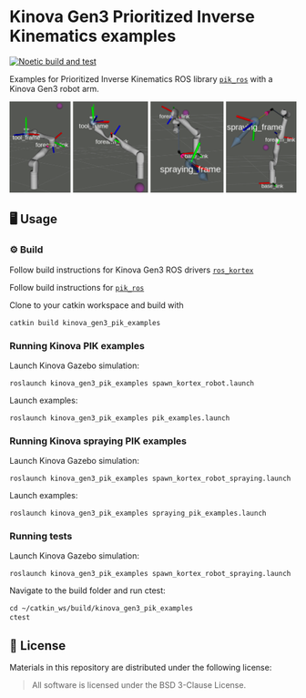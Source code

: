 # Kinova Gen3 Prioritized Inverse Kinematics examples

[![Noetic build and test](https://github.com/ivatavuk/kinova_gen3_pik_examples/actions/workflows/noetic.yml/badge.svg)](https://ivatavuk/kinova_gen3_pik_examples/actions/workflows/noetic.yml)

Examples for Prioritized Inverse Kinematics ROS library [`pik_ros`](https://github.com/ivatavuk/pik_ros) with a Kinova Gen3 robot arm.

<img src="docs/kinova_pik_examples.png" width="830">

## 🖥️ Usage

### ⚙️ Build
Follow build instructions for Kinova Gen3 ROS drivers [`ros_kortex`](https://github.com/Kinovarobotics/ros_kortex)

Follow build instructions for [`pik_ros`](https://github.com/ivatavuk/pik_ros)

Clone to your catkin workspace and build with 

    catkin build kinova_gen3_pik_examples

### Running Kinova PIK examples

Launch Kinova Gazebo simulation:

    roslaunch kinova_gen3_pik_examples spawn_kortex_robot.launch

Launch examples: 

    roslaunch kinova_gen3_pik_examples pik_examples.launch  

### Running Kinova spraying PIK examples

Launch Kinova Gazebo simulation:

    roslaunch kinova_gen3_pik_examples spawn_kortex_robot_spraying.launch

Launch examples:

    roslaunch kinova_gen3_pik_examples spraying_pik_examples.launch  

### Running tests

Launch Kinova Gazebo simulation:

    roslaunch kinova_gen3_pik_examples spawn_kortex_robot_spraying.launch

Navigate to the build folder and run ctest:

    cd ~/catkin_ws/build/kinova_gen3_pik_examples
    ctest

## 📝 License

Materials in this repository are distributed under the following license:

> All software is licensed under the BSD 3-Clause License.
